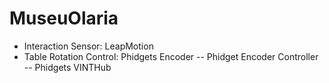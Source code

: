 # MuseuOlaria
- Interaction Sensor: LeapMotion
- Table Rotation Control: Phidgets Encoder
-- Phidget Encoder Controller
-- Phidgets VINTHub
